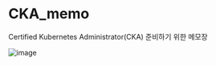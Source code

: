 # CKA_memo

Certified Kubernetes Administrator(CKA) 준비하기 위한 메모장

![image](https://user-images.githubusercontent.com/70564639/177530571-edc1f885-928f-4ef7-ba90-cd3ab8e45be7.png)
